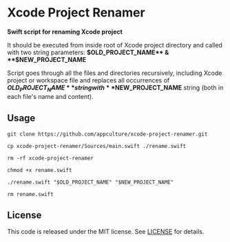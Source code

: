 # Xcode Project Renamer

**Swift script for renaming Xcode project**

It should be executed from inside root of Xcode project directory and called with two string parameters: 
**$OLD_PROJECT_NAME** & **$NEW_PROJECT_NAME**

Script goes through all the files and directories recursively, including Xcode project or workspace file and replaces all occurrences of **$OLD_PROJECT_NAME** string with **$NEW_PROJECT_NAME** string (both in each file's name and content).

## Usage

`git clone https://github.com/appculture/xcode-project-renamer.git`

`cp xcode-project-renamer/Sources/main.swift ./rename.swift`

`rm -rf xcode-project-renamer`

`chmod +x rename.swift`

`./rename.swift "$OLD_PROJECT_NAME" "$NEW_PROJECT_NAME"`

`rm rename.swift`

## License
This code is released under the MIT license. See [LICENSE](LICENSE) for details.
